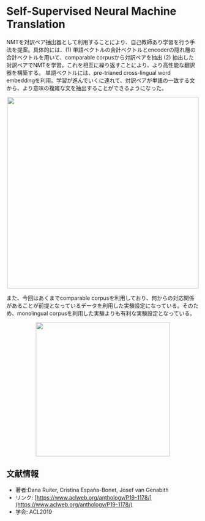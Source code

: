 # Self-Supervised Neural Machine Translation
NMTを対訳ペア抽出器として利用することにより、自己教師あり学習を行う手法を提案。具体的には、(1) 単語ベクトルの合計ベクトルとencoderの隠れ層の合計ベクトルを用いて、comparable corpusから対訳ペアを抽出 (2) 抽出した対訳ペアでNMTを学習。これを相互に繰り返すことにより、より高性能な翻訳器を構築する。  単語ベクトルには、pre-trianed cross-lingual word embeddingを利用。学習が進んでいくに連れて、対訳ペアが単語の一致する文から、より意味の複雑な文を抽出することができるようになった。  

<p align="center">
<img src=https://user-images.githubusercontent.com/53220859/70785151-64828d00-1dcd-11ea-96e3-e6b4f0190bb2.png width=500pt>
</p>

また、今回はあくまでcomparable corpusを利用しており、何からの対応関係があることが前提となっているデータを利用した実験設定になっている。そのため、monolingual corpusを利用した実験よりも有利な実験設定となっている。

<p align="center">
<img src=https://user-images.githubusercontent.com/53220859/70785152-651b2380-1dcd-11ea-9d13-b624a7b175d2.png width=350pt>
</p>


## 文献情報
- 著者:Dana Ruiter, Cristina España-Bonet, Josef van Genabith
- リンク: [https://www.aclweb.org/anthology/P19-1178/](https://www.aclweb.org/anthology/P19-1178/)
- 学会: ACL2019